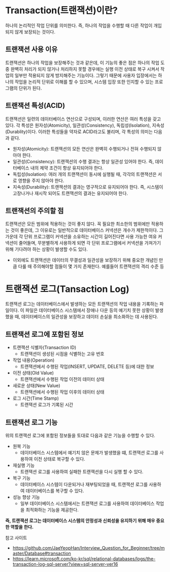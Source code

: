 # Transaction(트랜잭션)이란?
하나의 논리적인 작업 단위를 의미한다. 
즉, 하나의 작업을 수행할 때 다른 작업이 개입되지 않게 보장되는 것이다.

## 트랜잭션 사용 이유
트랜잭션은 하나의 작업을 보장해주는 것과 같은데, 이 기능의 좋은 점은 하나의 작업 도중
완벽히 처리가 되지 않거나 처리하지 못할 경우에는 실행 이전 상태로 복구 시켜서 작업의 일부만
적용되지 않게 방지해주는 기능이다. 그렇기 때문에 사용자 입장에서는 하나의 작업을 논리적 단위로
이해를 할 수 있으며, 시스템 입장 또한 인지할 수 있는 프로그램의 단위가 된다.


## 트랜잭션 특성(ACID)
트랜잭션은 일련의 데이터베이스 연산으로 구성되며, 이러한 연산은 여러 특성을 갖고 있다.
각 특성은 원자성(Atomicity), 일관성(Consistency), 독립성(Isolation), 지속성(Durablity)이다.
이러한 특성들을 약자로 ACID라고도 불리며, 각 특성의 의미는 다음과 같다.
* 원자성(Atomicity): 트랜잭션의 모든 연산은 완벽히 수행되거나 전혀 수행되지 않아야 한다.
* 일관성(Consistency): 트랜잭션의 수행 결과는 항상 일관성 있어야 한다. 즉, 데이터베이스 내의 
제약 조건이 항상 유지되어야 한다.
* 독립성(Isolation): 여러 개의 트랜잭션이 동시에 실행될 때, 각각의 트랜잭션은 서로 영향을 주지 않아야 한다.
* 지속성(Durability): 트랜잭션의 결과는 영구적으로 유지되어야 한다. 즉, 시스템이 고장나거나 재시작
되어도 트랜잭션의 결과는 유지되어야 한다.

## 트랜잭션의 주의할 점
트랜잭션은 모든 범위에 적용하는 것이 좋지 않다. 꼭 필요한 최소한의 범위에만 적용하는 것이 좋은데,
그 이유로는 일반적으로 데이터베이스 커넥션은 개수가 제한적이다. 그 가운데 각 단위 프로그램이
커넥션을 소유하는 시간이 길어진다면 사용 가능한 여유 커넥션이 줄어들며, 무분별하게 사용하게 되면 각 단위 프로그램에서
커넥션을 가져가기 위해 기다려야 하는 상황이 발생할 수도 있다.
* 이외에도 트랜잭션은 데이터의 무결성과 일관성을 보장하기 위해 중요한 개념인 만큼 다룰 때 주의해야할 점들이 몇 가지 존재한다.
예를들어 트랜잭션의 격리 수준 등

# 트랜잭션 로그(Tansaction Log)
트랜잭션 로그는 데이터베이스에서 발생하는 모든 트랜잭션의 작업 내용을 기록하는 파일이다.
이 파일은 데이터베이스 시스템에서 장애나 다운 등의 예기치 못한 상황이 발생했을 때,
데이터베이스의 일관성을 보장하고 데이터 손실을 최소화하는 데 사용된다.

## 트랜잭션 로그에 포함된 정보
* 트랜잭션 식별자(Transaction ID)
   - 트랜잭션이 생성된 시점을 식별하는 고유 번호 
* 작업 내용(Operation) 
   - 트랜잭션에서 수행된 작업(INSERT, UPDATE, DELETE 등)에 대한 정보
* 이전 상태(Old Value)
   - 트랜잭션에서 수행된 작업 이전의 데이터 상태
* 새로운 상태(New Value) 
   - 트랜잭션에서 수행된 작업 이후의 데이터 상태
* 로그 시간(Time Stamp) 
   - 트랜잭션 로그가 기록된 시간

## 트랜잭션 로그 기능
위의 트랜잭션 로그에 포함된 정보들을 토대로 다음과 같은 기능을 수행할 수 있다.
* 원복 기능
  * 데이터베이스 시스템에서 예기치 않은 문제가 발생했을 떄, 트랜잭션 로그를 사용하여 이전 상태로 복구할 수 있다.
* 재실행 기능
  * 트랜잭션 로그를 사용하여 실패한 트랜잭션을 다시 실행 할 수 있다.
* 복구 기능
  * 데이터베이스 시스템이 다운되거나 재부팅되었을 때, 트랜잭션 로그를 사용하여 데이터베이스를 복구할 수 있다.
* 성능 향상 기능
  * 일부 데이터베이스 시스템에서는 트랜잭션 로그를 사용하여 데이터베이스 작업을 최적화하는 기능을 제공한다.

__즉, 트랜잭션 로그는 데이터베이스 시스템의 안정성과 신뢰성을 유지하기 위해 매우 중요한 역할을 한다.__


참고 사이트
* https://github.com/JaeYeopHan/Interview_Question_for_Beginner/tree/master/Database#transaction
* https://learn.microsoft.com/ko-kr/sql/relational-databases/logs/the-transaction-log-sql-server?view=sql-server-ver16

